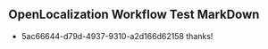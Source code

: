 ## OpenLocalization Workflow Test MarkDown
* 5ac66644-d79d-4937-9310-a2d166d62158 
thanks!<!--HONumber=Mar16_HO4-->
